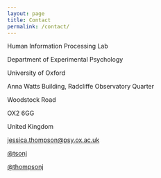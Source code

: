 ```yaml
---
layout: page
title: Contact
permalink: /contact/
---
```

Human Information Processing Lab

Department of Experimental Psychology

University of Oxford

Anna Watts Building, Radcliffe Observatory Quarter

Woodstock Road

OX2 6GG

United Kingdom

<i class="fa fa-envelope-o"></i> <a href="mailto:jessica.thompson@psy.ox.ac.uk">jessica.thompson@psy.ox.ac.uk</a>  

<p><a href="https://twitter.com/tsonj" class="btn btn-info" role="button"><i class="fa fa-twitter"></i> @tsonj</a></p>

<p><a href="https://github.com/thompsonj" class="btn btn-primary" role="button"><i class="fa fa-github"></i> @thompsonj</a></p>
